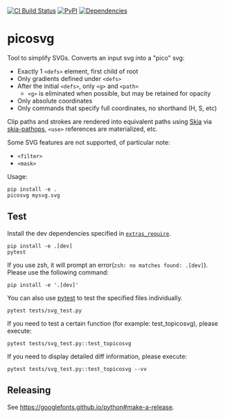 [![CI Build Status](https://github.com/googlefonts/picosvg/workflows/Continuous%20Test%20+%20Deploy/badge.svg)](https://github.com/googlefonts/picosvg/actions/workflows/ci.yml?query=workflow%3ATest)
[![PyPI](https://img.shields.io/pypi/v/picosvg.svg)](https://pypi.org/project/picosvg/)
[![Dependencies](https://badgen.net/github/dependabot/googlefonts/picosvg)](https://github.com/googlefonts/picosvg/network/updates)

# picosvg

Tool to simplify SVGs. Converts an input svg into a "pico" svg:

*   Exactly 1 `<defs>` element, first child of root
*   Only gradients defined under `<defs>`
*   After the initial `<defs>`, only `<g>` and `<path>`
    * `<g>` is eliminated when possible, but may be retained for opacity
*   Only absolute coordinates
*   Only commands that specify full coordinates, no shorthand (H, S, etc)

Clip paths and strokes are rendered into equivalent paths using [Skia](https://skia.org/) via [skia-pathops](https://github.com/fonttools/skia-pathops), `<use>` references are materialized, etc.

Some SVG features are not supported, of particular note:

*   `<filter>`
*   `<mask>`

Usage:

```shell
pip install -e .
picosvg mysvg.svg
```

## Test

Install the dev dependencies specified in [`extras_require`](https://github.com/googlefonts/picosvg/blob/main/setup.py#L36-L40).

```shell
pip install -e .[dev]
pytest
```

If you use zsh, it will prompt an error(`zsh: no matches found: .[dev]`). Please use the following command:

```shell
pip install -e '.[dev]'
```

You can also use [pytest](https://docs.pytest.org/) to test the specified files individually.

```shell
pytest tests/svg_test.py
```

If you need to test a certain function (for example: test_topicosvg), please execute:

```shell
pytest tests/svg_test.py::test_topicosvg
```

If you need to display detailed diff information, please execute:
```shell
pytest tests/svg_test.py::test_topicosvg --vv
```
## Releasing

See https://googlefonts.github.io/python#make-a-release.
